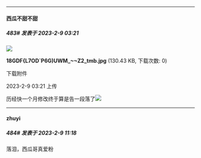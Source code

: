 
*****

####  西瓜不甜不甜  
##### 483#       发表于 2023-2-9 03:21

<img src="https://img.saraba1st.com/forum/202302/09/032110jvpnn2b58n89x6d6.jpg" referrerpolicy="no-referrer">

<strong>18GDF{L7OD`P6G)UWM_~~Z2_tmb.jpg</strong> (130.43 KB, 下载次数: 0)

下载附件

2023-2-9 03:21 上传

历经快一个月修改终于算是告一段落了<img src="https://static.saraba1st.com/image/smiley/face2017/265.gif" referrerpolicy="no-referrer">


*****

####  zhuyi  
##### 484#       发表于 2023-2-9 11:18

落泪，西瓜哥真爱粉

